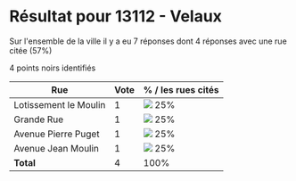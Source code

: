 # Résultat pour 13112 - Velaux

Sur l'ensemble de la ville il y a eu 7 réponses dont 4 réponses avec une rue citée (57%)

4 points noirs identifiés

| Rue | Vote | % / les rues cités|
|-----|------|-------------------|
| Lotissement le Moulin | 1 | <img src="../../img/bar_25.gif" />&nbsp;25%|
| Grande Rue | 1 | <img src="../../img/bar_25.gif" />&nbsp;25%|
| Avenue Pierre Puget | 1 | <img src="../../img/bar_25.gif" />&nbsp;25%|
| Avenue Jean Moulin | 1 | <img src="../../img/bar_25.gif" />&nbsp;25%|
| **Total** | 4 | 100%|

